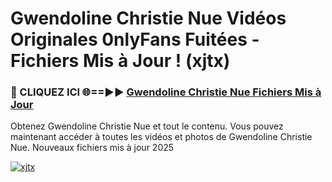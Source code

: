 # Gwendoline Christie Nue Vidéos Originales 0nlyFans Fuitées - Fichiers Mis à Jour ! (xjtx)

<h3>🔴 CLIQUEZ ICI 🌐==►► <a href="https://tinyurl.com/2pmr4ezf" rel="nofollow">Gwendoline Christie Nue Fichiers Mis à Jour</a></h3>

Obtenez Gwendoline Christie Nue et tout le contenu. Vous pouvez maintenant accéder à toutes les vidéos et photos de Gwendoline Christie Nue. Nouveaux fichiers mis à jour 2025

[![xjtx](https://i.imgur.com/6SNvagu.gif)](https://tinyurl.com/2pmr4ezf)
